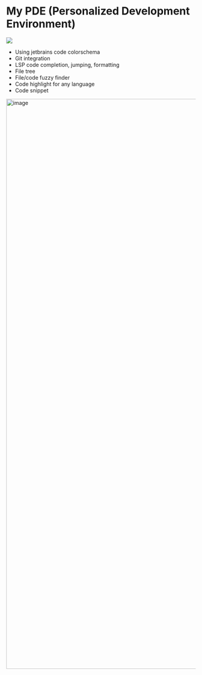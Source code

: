 # My PDE (Personalized Development Environment)

![](https://byob.yarr.is/xiantang/nvim-conf/startuptime)

* Using jetbrains code colorschema
* Git integration
* LSP code completion, jumping, formatting
* File tree
* File/code fuzzy finder
* Code highlight for any language
* Code snippet

<img width="1512" alt="image" src="https://user-images.githubusercontent.com/34479567/237651867-d817d17d-1620-42e2-8972-d6b0af108edd.png">
